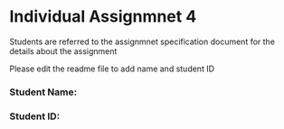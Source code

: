 # Individual Assignmnet 4

Students are referred to the assignmnet specification document for the details about the assignment

Please edit the readme file to add name and student ID

### Student Name:
### Student ID:
